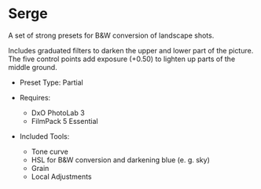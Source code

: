 # Serge

A set of strong presets for B&W conversion of landscape shots.

Includes graduated filters to darken the upper and lower part of the picture. 
The five control points add exposure (+0.50) to lighten up parts of the middle
ground. 

- Preset Type: Partial

- Requires: 
  - DxO PhotoLab 3
  - FilmPack 5 Essential

- Included Tools:
  - Tone curve
  - HSL for B&W conversion and darkening blue (e. g. sky)
  - Grain
  - Local Adjustments
